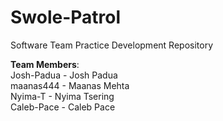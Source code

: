 # Swole-Patrol
Software Team Practice Development Repository

**Team Members**:<br/>
Josh-Padua - Josh Padua <br/>
maanas444 - Maanas Mehta <br/>
Nyima-T - Nyima Tsering <br/>
Caleb-Pace - Caleb Pace <br/>

